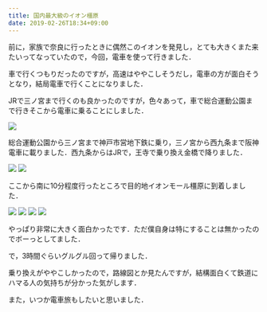 ```yaml
---
title: 国内最大級のイオン橿原
date: 2019-02-26T18:34+09:00
---
```


前に，家族で奈良に行ったときに偶然このイオンを発見し，とても大きくまた来たいってなっていたので，今回，電車を使って行きました．

車で行くつもりだったのですが，高速はややこしそうだし，電車の方が面白そうとなり，結局電車で行くことになりました．

JRで三ノ宮まで行くのも良かったのですが，色々あって，車で総合運動公園まで行きそこから電車に乗ることにしました．

![](images/aeon-kashihara-trip/20190226183415.jpg)

総合運動公園から三ノ宮まで神戸市営地下鉄に乗り，三ノ宮から西九条まで阪神電車に載りました．西九条からはJRで，王寺で乗り換え金橋で降りました．

![](images/aeon-kashihara-trip/20190226152058.jpg)
![](images/aeon-kashihara-trip/20190226152507.jpg)

ここから南に10分程度行ったところで目的地イオンモール橿原に到着しました．

![](images/aeon-kashihara-trip/20190226152029.jpg)
![](images/aeon-kashihara-trip/20190226152034.jpg)
![](images/aeon-kashihara-trip/20190226151847.jpg)
![](images/aeon-kashihara-trip/20190226152011.jpg)

やっぱり非常に大きく面白かったです．ただ僕自身は特にすることは無かったのでボーっとしてました．

で，3時間ぐらいグルグル回って帰りました．

乗り換えがややこしかったので，路線図とか見たんですが，結構面白くて鉄道にハマる人の気持ちが分かった気がします．

また，いつか電車旅もしたいと思いました．
